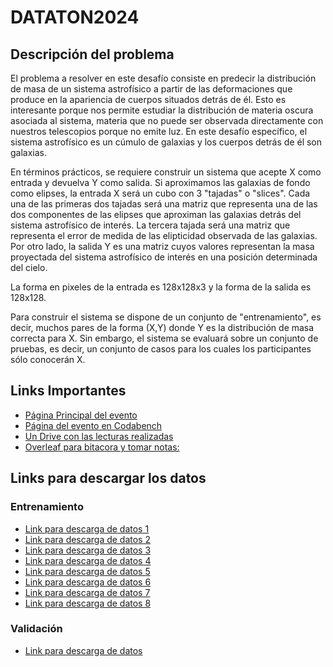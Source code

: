 # DATATON2024
## Descripción del problema

El problema a resolver en este desafío consiste en predecir la distribución de masa de un sistema astrofísico a partir de las deformaciones que produce en la apariencia de cuerpos situados detrás de él. Esto es interesante porque nos permite estudiar la distribución de materia oscura asociada al sistema, materia que no puede ser observada directamente con nuestros telescopios porque no emite luz. En este desafío específico, el sistema astrofísico es un cúmulo de galaxias y los cuerpos detrás de él son galaxias.

En términos prácticos, se requiere construir un sistema que acepte X como entrada y devuelva Y como salida. Si aproximamos las galaxias de fondo como elipses, la entrada X será un cubo con 3 "tajadas" o "slices". Cada una de las primeras dos tajadas será una matriz que representa una de las dos componentes de las elipses que aproximan las galaxias detrás del sistema astrofísico de interés. La tercera tajada será una matriz que representa el error de medida de las elipticidad observada de las galaxias. Por otro lado, la salida Y es una matriz cuyos valores representan la masa proyectada del sistema astrofísico de interés en una posición determinada del cielo.

La forma en pixeles de la entrada es 128x128x3 y la forma de la salida es 128x128.

Para construir el sistema se dispone de un conjunto de "entrenamiento", es decir, muchos pares de la forma (X,Y) donde Y es la distribución de masa correcta para X. Sin embargo, el sistema se evaluará sobre un conjunto de pruebas, es decir, un conjunto de casos para los cuales los participantes sólo conocerán X.
## Links Importantes

* [Página Principal del evento](https://dataton.inf.utfsm.cl/)
* [Página del evento en Codabench](https://www.codabench.org/competitions/3583/#/pages-tab)
* [Un Drive con las lecturas realizadas](https://drive.google.com/drive/folders/1L9aRpMQ1WaiCz-u3MBoK-nQmLNkvShfT?usp=drive_link)
* [Overleaf para bitacora y tomar notas:](https://www.overleaf.com/read/gphwhzxdvwfv#7c86f3)

## Links para descargar los datos
### Entrenamiento
* [Link para descarga de datos 1](https://descargas.inf.santiago.usm.cl/train/1.tar.gz)
* [Link para descarga de datos 2](https://descargas.inf.santiago.usm.cl/train/2.tar.gz)
* [Link para descarga de datos 3](https://descargas.inf.santiago.usm.cl/train/3.tar.gz)
* [Link para descarga de datos 4](https://descargas.inf.santiago.usm.cl/train/4.tar.gz)
* [Link para descarga de datos 5](https://descargas.inf.santiago.usm.cl/train/5.tar.gz)
* [Link para descarga de datos 6](https://descargas.inf.santiago.usm.cl/train/6.tar.gz)
* [Link para descarga de datos 7](https://descargas.inf.santiago.usm.cl/train/7.tar.gz)
* [Link para descarga de datos 8](https://descargas.inf.santiago.usm.cl/train/8.tar.gz)

### Validación
* [Link para descarga de datos](https://descargas.inf.santiago.usm.cl/test_public.tar.gz)
